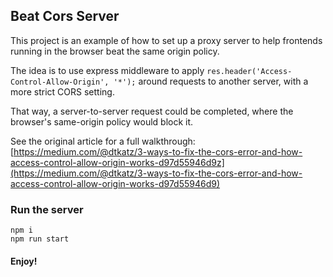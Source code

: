 ## Beat Cors Server
This project is an example of how to set up a proxy server to help frontends running in the browser beat the same origin policy.

The idea is to use express middleware to apply `res.header('Access-Control-Allow-Origin', '*');` around requests to another server, with a more strict CORS setting.

That way, a server-to-server request could be completed, where the browser's same-origin policy would block it.

See the original article for a full walkthrough: [https://medium.com/@dtkatz/3-ways-to-fix-the-cors-error-and-how-access-control-allow-origin-works-d97d55946d9z](https://medium.com/@dtkatz/3-ways-to-fix-the-cors-error-and-how-access-control-allow-origin-works-d97d55946d9)

### Run the server
```
npm i
npm run start
```

#### Enjoy!

